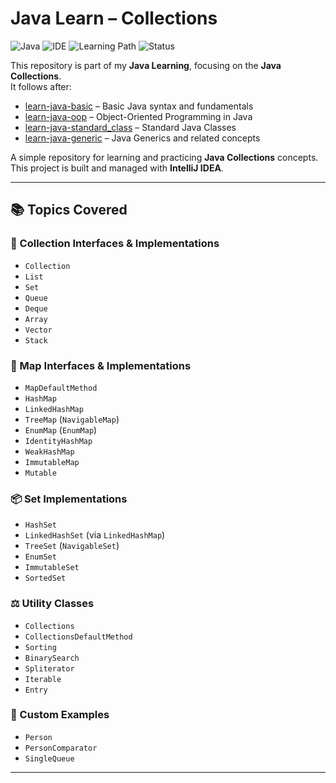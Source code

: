 # Java Learn – Collections

![Java](https://img.shields.io/badge/Language-Java-orange)
![IDE](https://img.shields.io/badge/IDE-IntelliJ%20IDEA-blue)
![Learning Path](https://img.shields.io/badge/Stage-Collections-brightgreen)
![Status](https://img.shields.io/badge/Status-Completed-success)

This repository is part of my **Java Learning**, focusing on the **Java Collections**.  
It follows after:

- [learn-java-basic](https://github.com/rizaton/learn-java/tree/main/basic) – Basic Java syntax and fundamentals
- [learn-java-oop](https://github.com/rizaton/learn-java/tree/main/oop) – Object-Oriented Programming in Java
- [learn-java-standard_class](https://github.com/rizaton/learn-java/tree/main/standard_class) – Standard Java Classes
- [learn-java-generic](https://github.com/rizaton/learn-java/tree/main/generic) – Java Generics and related concepts

A simple repository for learning and practicing **Java Collections** concepts.  
This project is built and managed with **IntelliJ IDEA**.

---

## 📚 Topics Covered

### 🧩 Collection Interfaces & Implementations
- `Collection`
- `List`
- `Set`
- `Queue`
- `Deque`
- `Array`
- `Vector`
- `Stack`

### 🔑 Map Interfaces & Implementations
- `MapDefaultMethod`
- `HashMap`
- `LinkedHashMap`
- `TreeMap` (`NavigableMap`)
- `EnumMap` (`EnumMap`)
- `IdentityHashMap`
- `WeakHashMap`
- `ImmutableMap`
- `Mutable`

### 📦 Set Implementations
- `HashSet`
- `LinkedHashSet` (via `LinkedHashMap`)
- `TreeSet` (`NavigableSet`)
- `EnumSet`
- `ImmutableSet`
- `SortedSet`

### ⚖️ Utility Classes
- `Collections`
- `CollectionsDefaultMethod`
- `Sorting`
- `BinarySearch`
- `Spliterator`
- `Iterable`
- `Entry`

### 👤 Custom Examples
- `Person`
- `PersonComparator`
- `SingleQueue`

---
